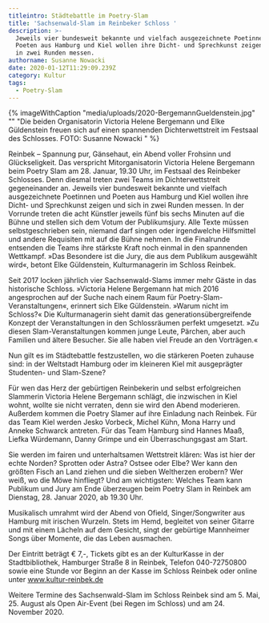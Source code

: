 ```yaml
---
titleintro: Städtebattle im Poetry-Slam
title: 'Sachsenwald-Slam im Reinbeker Schloss '
description: >-
  Jeweils vier bundesweit bekannte und vielfach ausgezeichnete Poetinnen und
  Poeten aus Hamburg und Kiel wollen ihre Dicht- und Sprechkunst zeigen und sich
  in zwei Runden messen. 
authorname: Susanne Nowacki
date: 2020-01-12T11:29:09.239Z
category: Kultur
tags:
  - Poetry-Slam
---
```


{% imageWithCaption "media/uploads/2020-BergemannGueldenstein.jpg" "" "Die beiden Organisatorin Victoria Helene Bergemann und Elke Güldenstein freuen sich auf einen spannenden Dichterwettstreit im Festsaal des Schlosses. FOTO: Susanne Nowacki   " %}

Reinbek – Spannung pur, Gänsehaut, ein Abend voller Frohsinn und Glückseligkeit. Das verspricht Mitorganisatorin Victoria Helene Bergemann beim Poetry Slam am 28. Januar, 19.30 Uhr, im Festsaal des Reinbeker Schlosses. Denn diesmal treten zwei Teams im Dichterwettstreit gegeneinander an. Jeweils vier bundesweit bekannte und vielfach ausgezeichnete Poetinnen und Poeten aus Hamburg und Kiel wollen ihre Dicht- und Sprechkunst zeigen und sich in zwei Runden messen. In der Vorrunde treten die acht Künstler jeweils fünf bis sechs Minuten auf die Bühne und stellen sich dem Votum der Publikumsjury. Alle Texte müssen selbstgeschrieben sein, niemand darf singen oder irgendwelche Hilfsmittel und andere Requisiten mit auf die Bühne nehmen. In die Finalrunde entsenden die Teams ihre stärkste Kraft noch einmal in den spannenden Wettkampf. »Das Besondere ist die Jury, die aus dem Publikum ausgewählt wird«, betont Elke Güldenstein, Kulturmanagerin im Schloss Reinbek.


Seit 2017 locken jährlich vier Sachsenwald-Slams immer mehr Gäste in das historische Schloss. »Victoria Helene Bergemann hat mich 2016 angesprochen auf der Suche nach einem Raum für Poetry-Slam-Veranstaltungen«, erinnert sich Elke Güldenstein. »Warum nicht im Schloss?« Die Kulturmanagerin sieht damit das generationsübergreifende Konzept der Veranstaltungen in den Schlossräumen perfekt umgesetzt. »Zu diesen Slam-Veranstaltungen kommen junge Leute, Pärchen, aber auch Familien und ältere Besucher. Sie alle haben viel Freude an den Vorträgen.«


Nun gilt es im Städtebattle festzustellen, wo die stärkeren Poeten zuhause sind: in der Weltstadt Hamburg oder im kleineren Kiel mit ausgeprägter Studenten- und Slam-Szene?


Für wen das Herz der gebürtigen Reinbekerin und selbst erfolgreichen Slammerin Victoria Helene Bergemann schlägt, die inzwischen in Kiel wohnt, wollte sie nicht verraten, denn sie wird den Abend moderieren. Außerdem kommen die Poetry Slamer auf ihre Einladung nach Reinbek. Für das Team Kiel werden Jesko Vorbeck, Michel Kühn, Mona Harry und Anneke Schwarck antreten. 
Für das Team Hamburg sind Hannes Maaß, Liefka Würdemann, Danny Grimpe und ein Überraschungsgast am Start.

Sie werden im fairen und unterhaltsamen Wettstreit klären: Was ist hier der echte Norden? Sprotten oder Astra? Ostsee oder Elbe? Wer kann den größten Fisch an Land ziehen und die sieben Weltherzen erobern? Wer weiß, wo die Möwe hinfliegt? Und am wichtigsten: Welches Team kann Publikum und Jury am Ende überzeugen beim Poetry Slam in Reinbek am Dienstag, 28. Januar 2020, ab 19.30 Uhr.

Musikalisch umrahmt wird der Abend von Ofield, Singer/Songwriter aus Hamburg mit irischen Wurzeln. Stets im Hemd, begleitet von seiner Gitarre und mit einem Lächeln auf dem Gesicht, singt der gebürtige Mannheimer Songs über Momente, die das Leben ausmachen.


Der Eintritt beträgt € 7,-, Tickets gibt es an der KulturKasse in der Stadtbibliothek, Hamburger Straße 8 in Reinbek, Telefon 040-72750800 sowie eine Stunde vor Beginn an der Kasse im Schloss Reinbek oder online unter www.kultur-reinbek.de

Weitere Termine des Sachsenwald-Slam im Schloss Reinbek sind am 5. Mai, 25. August als Open Air-Event (bei Regen im Schloss) und am 24. November 2020. 
